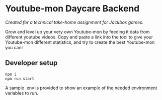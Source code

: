 # Youtube-mon Daycare Backend

_Created for a technical take-home assignment for Jackbox games._

Grow and level up your very own Youtube-mon by feeding it data from different youtube videos. Copy and paste a link into the tool to give your Youtube-mon different statistics, and try to create the best Youtube-mon you can!

## Developer setup

```
npm i
npm run start
```

A sample .env is provided to show an example of the needed environment variables to run.
